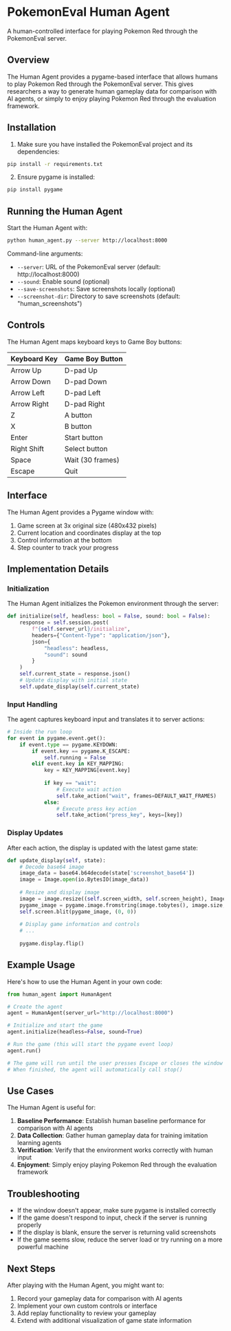 # PokemonEval Human Agent

A human-controlled interface for playing Pokemon Red through the PokemonEval server.

## Overview

The Human Agent provides a pygame-based interface that allows humans to play Pokemon Red through the PokemonEval server. This gives researchers a way to generate human gameplay data for comparison with AI agents, or simply to enjoy playing Pokemon Red through the evaluation framework.

## Installation

1. Make sure you have installed the PokemonEval project and its dependencies:
```bash
pip install -r requirements.txt
```

2. Ensure pygame is installed:
```bash
pip install pygame
```

## Running the Human Agent

Start the Human Agent with:

```bash
python human_agent.py --server http://localhost:8000
```

Command-line arguments:
- `--server`: URL of the PokemonEval server (default: http://localhost:8000)
- `--sound`: Enable sound (optional)
- `--save-screenshots`: Save screenshots locally (optional)
- `--screenshot-dir`: Directory to save screenshots (default: "human_screenshots")

## Controls

The Human Agent maps keyboard keys to Game Boy buttons:

| Keyboard Key | Game Boy Button |
|--------------|-----------------|
| Arrow Up     | D-pad Up        |
| Arrow Down   | D-pad Down      |
| Arrow Left   | D-pad Left      |
| Arrow Right  | D-pad Right     |
| Z            | A button        |
| X            | B button        |
| Enter        | Start button    |
| Right Shift  | Select button   |
| Space        | Wait (30 frames)|
| Escape       | Quit            |

## Interface

The Human Agent provides a Pygame window with:

1. Game screen at 3x original size (480x432 pixels)
2. Current location and coordinates display at the top
3. Control information at the bottom
4. Step counter to track your progress

## Implementation Details

### Initialization

The Human Agent initializes the Pokemon environment through the server:

```python
def initialize(self, headless: bool = False, sound: bool = False):
    response = self.session.post(
        f"{self.server_url}/initialize",
        headers={"Content-Type": "application/json"},
        json={
            "headless": headless,
            "sound": sound
        }
    )
    self.current_state = response.json()
    # Update display with initial state
    self.update_display(self.current_state)
```

### Input Handling

The agent captures keyboard input and translates it to server actions:

```python
# Inside the run loop
for event in pygame.event.get():
    if event.type == pygame.KEYDOWN:
        if event.key == pygame.K_ESCAPE:
            self.running = False
        elif event.key in KEY_MAPPING:
            key = KEY_MAPPING[event.key]
            
            if key == "wait":
                # Execute wait action
                self.take_action("wait", frames=DEFAULT_WAIT_FRAMES)
            else:
                # Execute press key action
                self.take_action("press_key", keys=[key])
```

### Display Updates

After each action, the display is updated with the latest game state:

```python
def update_display(self, state):
    # Decode base64 image
    image_data = base64.b64decode(state['screenshot_base64'])
    image = Image.open(io.BytesIO(image_data))
    
    # Resize and display image
    image = image.resize((self.screen_width, self.screen_height), Image.NEAREST)
    pygame_image = pygame.image.fromstring(image.tobytes(), image.size, image.mode)
    self.screen.blit(pygame_image, (0, 0))
    
    # Display game information and controls
    # ...
    
    pygame.display.flip()
```

## Example Usage

Here's how to use the Human Agent in your own code:

```python
from human_agent import HumanAgent

# Create the agent
agent = HumanAgent(server_url="http://localhost:8000")

# Initialize and start the game
agent.initialize(headless=False, sound=True)

# Run the game (this will start the pygame event loop)
agent.run()

# The game will run until the user presses Escape or closes the window
# When finished, the agent will automatically call stop()
```

## Use Cases

The Human Agent is useful for:

1. **Baseline Performance**: Establish human baseline performance for comparison with AI agents
2. **Data Collection**: Gather human gameplay data for training imitation learning agents
3. **Verification**: Verify that the environment works correctly with human input
4. **Enjoyment**: Simply enjoy playing Pokemon Red through the evaluation framework

## Troubleshooting

- If the window doesn't appear, make sure pygame is installed correctly
- If the game doesn't respond to input, check if the server is running properly
- If the display is blank, ensure the server is returning valid screenshots
- If the game seems slow, reduce the server load or try running on a more powerful machine

## Next Steps

After playing with the Human Agent, you might want to:

1. Record your gameplay data for comparison with AI agents
2. Implement your own custom controls or interface
3. Add replay functionality to review your gameplay
4. Extend with additional visualization of game state information 